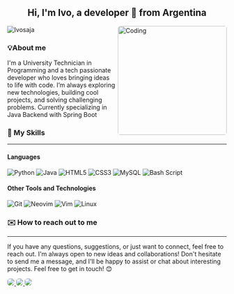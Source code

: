 <h2 align=center> Hi, I'm Ivo, a developer 🚀 from Argentina </h2>

<img top="20" align="right" alt="Coding" width="250" src="https://i.pinimg.com/originals/81/17/8b/81178b47a8598f0c81c4799f2cdd4057.gif" style="border-radius: 5.5px;">

<p align="left"> <img src="https://komarev.com/ghpvc/?username=Ivosaja&label=Profile%20views&color=0e75b6&style=flat" alt="Ivosaja"/></p>

### 💡About me

I'm a University Technician in Programming and a tech passionate developer who loves bringing ideas to life with code. I’m always exploring new technologies, building cool projects, and solving challenging problems. Currently specializing in Java Backend with Spring Boot

### 🧠 My Skills
---
<h4>Languages</h4>

![Python](https://img.shields.io/badge/python-3670A0?style=for-the-badge&logo=python&logoColor=ffdd54)
![Java](https://img.shields.io/badge/java-%23ED8B00.svg?style=for-the-badge&logo=openjdk&logoColor=white)
![HTML5](https://img.shields.io/badge/html5-%23E34F26.svg?style=for-the-badge&logo=html5&logoColor=white)
![CSS3](https://img.shields.io/badge/css3-%231572B6.svg?style=for-the-badge&logo=css3&logoColor=white)
![MySQL](https://img.shields.io/badge/mysql-4479A1.svg?style=for-the-badge&logo=mysql&logoColor=white)
![Bash Script](https://img.shields.io/badge/bash_script-%23121011.svg?style=for-the-badge&logo=gnu-bash&logoColor=white)

<h4>Other Tools and Technologies</h4>

![Git](https://img.shields.io/badge/git-%23F05033.svg?style=for-the-badge&logo=git&logoColor=white)
![Neovim](https://img.shields.io/badge/NeoVim-%2357A143.svg?&style=for-the-badge&logo=neovim&logoColor=white)
![Vim](https://img.shields.io/badge/VIM-%2311AB00.svg?style=for-the-badge&logo=vim&logoColor=white)
![Linux](https://img.shields.io/badge/Linux-FCC624?style=for-the-badge&logo=linux&logoColor=black)


### ✉️ How to reach out to me 
---
<p>If you have any questions, suggestions, or just want to connect, feel free to reach out. I'm always open to new ideas and collaborations! Don't hesitate to send me a message, and I'll be happy to assist or chat about interesting projects. Feel free to get in touch! 😊</p>
<div id="contacts">
    <a href= "https://www.linkedin.com/in/ivo-saja/" target="_blank">
        <img src="https://img.shields.io/badge/LinkedIn-blue?style=for-the-badge&logo=linkedin&logoColor=white"  style="border-radius: 5.5px;"/>
    </a>
    <a href= "mailto:ivoliobel@gmail.com" target="_blank">
        <img src="https://img.shields.io/badge/Gmail-D14836?style=for-the-badge&logo=gmail&logoColor=white" style="border-radius: 5.5px;"/>
    </a>
    <a href= "https://www.instagram.com/ivo_saja" target="_blank">
        <img src="https://img.shields.io/badge/Instagram-%23E4405F.svg?style=for-the-badge&logo=Instagram&logoColor=white" style="border-radius: 5.5px;"/>
    </a>
</div>
